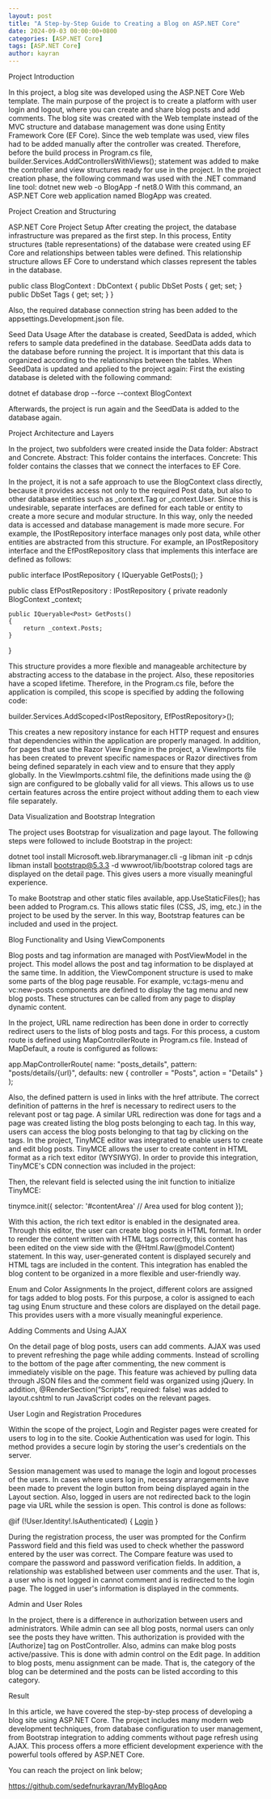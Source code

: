 ```yaml
---
layout: post
title: "A Step-by-Step Guide to Creating a Blog on ASP.NET Core"
date: 2024-09-03 00:00:00+0800
categories: [ASP.NET Core]
tags: [ASP.NET Core]
author: kayran
---
```


Project Introduction

In this project, a blog site was developed using the ASP.NET Core Web template. The main purpose of the project is to create a platform with user login and logout, where you can create and share blog posts and add comments. The blog site was created with the Web template instead of the MVC structure and database management was done using Entity Framework Core (EF Core). Since the web template was used, view files had to be added manually after the controller was created. Therefore, before the build process in Program.cs file, builder.Services.AddControllersWithViews(); statement was added to make the controller and view structures ready for use in the project.
In the project creation phase, the following command was used with the .NET command line tool:
dotnet new web -o BlogApp -f net8.0
With this command, an ASP.NET Core web application named BlogApp was created.

Project Creation and Structuring

ASP.NET Core Project Setup
After creating the project, the database infrastructure was prepared as the first step. In this process, Entity structures (table representations) of the database were created using EF Core and relationships between tables were defined. This relationship structure allows EF Core to understand which classes represent the tables in the database.

public class BlogContext : DbContext
{
    public DbSet<Post> Posts { get; set; }
    public DbSet<Tag> Tags { get; set; }
}

Also, the required database connection string has been added to the appsettings.Development.json file.

Seed Data Usage
After the database is created, SeedData is added, which refers to sample data predefined in the database. SeedData adds data to the database before running the project. It is important that this data is organized according to the relationships between the tables.
When SeedData is updated and applied to the project again:
First the existing database is deleted with the following command:

dotnet ef database drop --force --context BlogContext

Afterwards, the project is run again and the SeedData is added to the database again.

Project Architecture and Layers

In the project, two subfolders were created inside the Data folder: Abstract and Concrete.
Abstract: This folder contains the interfaces.
Concrete: This folder contains the classes that we connect the interfaces to EF Core.

In the project, it is not a safe approach to use the BlogContext class directly, because it provides access not only to the required Post data, but also to other database entities such as _context.Tag or _context.User. Since this is undesirable, separate interfaces are defined for each table or entity to create a more secure and modular structure. In this way, only the needed data is accessed and database management is made more secure. For example, the IPostRepository interface manages only post data, while other entities are abstracted from this structure.
For example, an IPostRepository interface and the EfPostRepository class that implements this interface are defined as follows:


public interface IPostRepository
{
    IQueryable<Post> GetPosts();
}

public class EfPostRepository : IPostRepository
{
    private readonly BlogContext _context;

    public IQueryable<Post> GetPosts()
    {
        return _context.Posts;
    }
}

This structure provides a more flexible and manageable architecture by abstracting access to the database in the project. 
Also, these repositories have a scoped lifetime. Therefore, in the Program.cs file, before the application is compiled, this scope is specified by adding the following code:

builder.Services.AddScoped<IPostRepository, EfPostRepository>();

This creates a new repository instance for each HTTP request and ensures that dependencies within the application are properly managed. In addition, for pages that use the Razor View Engine in the project, a ViewImports file has been created to prevent specific namespaces or Razor directives from being defined separately in each view and to ensure that they apply globally. In the ViewImports.cshtml file, the definitions made using the @ sign are configured to be globally valid for all views. This allows us to use certain features across the entire project without adding them to each view file separately.

Data Visualization and Bootstrap Integration

The project uses Bootstrap for visualization and page layout. The following steps were followed to include Bootstrap in the project:

dotnet tool install Microsoft.web.librarymanager.cli -g
libman init -p cdnjs
libman install bootstrap@5.3.3 -d wwwroot/lib/bootstrap
colored tags are displayed on the detail page. This gives users a more visually meaningful experience.

To make Bootstrap and other static files available, app.UseStaticFiles(); has been added to Program.cs. This allows static files (CSS, JS, img, etc.) in the project to be used by the server. In this way, Bootstrap features can be included and used in the project.

Blog Functionality and Using ViewComponents

Blog posts and tag information are managed with PostViewModel in the project. This model allows the post and tag information to be displayed at the same time. In addition, the ViewComponent structure is used to make some parts of the blog page reusable. For example, vc:tags-menu</vc> and vc:new-posts</vc> components are defined to display the tag menu and new blog posts. These structures can be called from any page to display dynamic content.

In the project, URL name redirection has been done in order to correctly redirect users to the lists of blog posts and tags. For this process, a custom route is defined using MapControllerRoute in Program.cs file. Instead of MapDefault, a route is configured as follows:

app.MapControllerRoute(
    name: "posts_details",
    pattern: "posts/details/{url}",
    defaults: new { controller = "Posts", action = "Details" }
);

Also, the defined pattern is used in links with the href attribute. The correct definition of patterns in the href is necessary to redirect users to the relevant post or tag page.
A similar URL redirection was done for tags and a page was created listing the blog posts belonging to each tag. In this way, users can access the blog posts belonging to that tag by clicking on the tags.
In the project, TinyMCE editor was integrated to enable users to create and edit blog posts. TinyMCE allows the user to create content in HTML format as a rich text editor (WYSIWYG). In order to provide this integration, TinyMCE's CDN connection was included in the project:

<script src=“https://cdn.tiny.cloud/1/no-api-key/tinymce/5/tinymce.min.js” referrerpolicy=“origin”></script>

Then, the relevant field is selected using the init function to initialize TinyMCE:

tinymce.init({
  selector: '#contentArea' // Area used for blog content
});

With this action, the rich text editor is enabled in the designated area. Through this editor, the user can create blog posts in HTML format. In order to render the content written with HTML tags correctly, this content has been edited on the view side with the @Html.Raw(@model.Content) statement. In this way, user-generated content is displayed securely and HTML tags are included in the content.
This integration has enabled the blog content to be organized in a more flexible and user-friendly way.

Enum and Color Assignments
In the project, different colors are assigned for tags added to blog posts. For this purpose, a color is assigned to each tag using Enum structure and these colors are displayed on the detail page. This provides users with a more visually meaningful experience.

Adding Comments and Using AJAX

On the detail page of blog posts, users can add comments. AJAX was used to prevent refreshing the page while adding comments. Instead of scrolling to the bottom of the page after commenting, the new comment is immediately visible on the page. This feature was achieved by pulling data through JSON files and the comment field was organized using jQuery. In addition, @RenderSection(“Scripts”, required: false) was added to layout.cshtml to run JavaScript codes on the relevant pages.

User Login and Registration Procedures

Within the scope of the project, Login and Register pages were created for users to log in to the site. Cookie Authentication was used for login. This method provides a secure login by storing the user's credentials on the server. 

Session management was used to manage the login and logout processes of the users. In cases where users log in, necessary arrangements have been made to prevent the login button from being displayed again in the Layout section. Also, logged in users are not redirected back to the login page via URL while the session is open. This control is done as follows:

@if (!User.Identity!.IsAuthenticated)
{
    <a href=“/user/login”>Login</a>
}

During the registration process, the user was prompted for the Confirm Password field and this field was used to check whether the password entered by the user was correct. The Compare feature was used to compare the password and password verification fields.
In addition, a relationship was established between user comments and the user. That is, a user who is not logged in cannot comment and is redirected to the login page. The logged in user's information is displayed in the comments.

Admin and User Roles

In the project, there is a difference in authorization between users and administrators. While admin can see all blog posts, normal users can only see the posts they have written. This authorization is provided with the [Authorize] tag on PostController.
Also, admins can make blog posts active/passive. This is done with admin control on the Edit page. In addition to blog posts, menu assignment can be made. That is, the category of the blog can be determined and the posts can be listed according to this category.

Result

In this article, we have covered the step-by-step process of developing a blog site using ASP.NET Core. The project includes many modern web development techniques, from database configuration to user management, from Bootstrap integration to adding comments without page refresh using AJAX. This process offers a more efficient development experience with the powerful tools offered by ASP.NET Core.

You can reach the project on link below;

https://github.com/sedefnurkayran/MyBlogApp